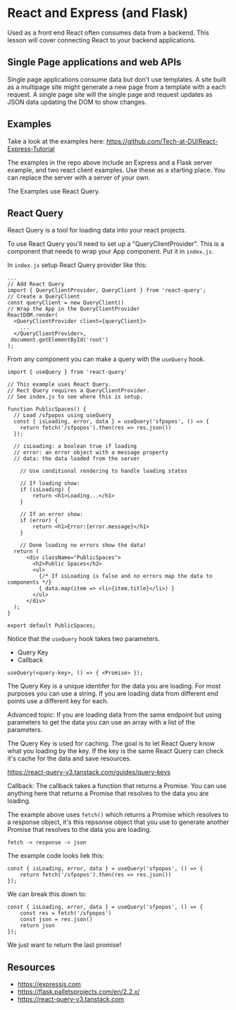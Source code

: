 # React and Express (and Flask)

Used as a front end React often consumes data from a backend. This lesson will cover connecting React to your backend applications. 

## Single Page applications and web APIs

Single page applications consume data but don't use templates. A site built as a multipage site might generate a new page from a template with a each request. A single page site will the single page and request updates as JSON data updating the DOM to show changes. 

## Examples

Take a look at the examples here: https://github.com/Tech-at-DU/React-Express-Tutorial

The examples in the repo above include an Express and a Flask server example, and two react client examples. Use these as a starting place. You can replace the server with a server of your own. 

The Examples use React Query. 

## React Query 

React Query is a tool for loading data into your react projects. 

To use React Query you'll need to set up a "QueryClientProvider". This is a component that needs to wrap your App component. Put it in `index.js`. 

In `index.js` setup React Query provider like this: 

```JS
...
// Add React Query 
import { QueryClientProvider, QueryClient } from 'react-query';
// Create a QueryClient
const queryClient = new QueryClient()
// Wrap the App in the QueryClientProvider
ReactDOM.render(
  <QueryClientProvider client={queryClient}>
    ...
  </QueryClientProvider>,
 document.getElementById('root')
);
```

From any component you can make a query with the `useQuery` hook. 

```JS
import { useQuery } from 'react-query'

// This example uses React Query. 
// Rect Query requires a QueryClientProvider. 
// See index.js to see where this is setup. 

function PublicSpaces() {
  // Load /sfpopos using useQuery
  const { isLoading, error, data } = useQuery('sfpopos', () => {
    return fetch('/sfpopos').then(res => res.json())
  });

  // isLoading: a boolean true if loading
  // error: an error object with a message property
  // data: the data loaded from the server

	// Use conditional rendering to handle loading states

	// If loading show: 
	if (isLoading) {
		return <h1>Loading...</h1>
	}

	// If an error show: 
	if (error) {
		return <h1>Error:{error.message}</h1>
	}

	// Done loading no errors show the data!
  return (
      <div className="PublicSpaces">
        <h2>Public Spaces</h2>
        <ul>
          {/* If isLoading is false and no errors map the data to components */}
          { data.map(item => <li>{item.title}</li>) }
        </ul>
      </div>
  );
}

export default PublicSpaces;
```

Notice that the `useQuery` hook takes two parameters. 

- Query Key
- Callback

```JS
useQuery(<query-key>, () => { <Promise> });
```

The Query Key is a unique identifer for the data you are loading. For most purposes you can use a string. If you are loading data from different end points use a different key for each. 

Advanced topic: If you are loading data from the same endpoint but using parameters to get the data you can use an array with a list of the parameters. 

The Query Key is used for caching. The goal is to let React Query know what you loading by the key. If the key is the same React Query can check it's cache for the data and save resources. 

https://react-query-v3.tanstack.com/guides/query-keys

Callback: The callback takes a function that returns a Promise. You can use anything here that returns a Promise that resolves to the data you are loading. 

The example above uses `fetch()` which returns a Promise which resolves to a response object, it's this repsonse object that you use to generate another Promise that resolves to the data you are loading. 

```
fetch -> response -> json
```

The example code looks liek this: 

```JS
const { isLoading, error, data } = useQuery('sfpopos', () => {
	return fetch('/sfpopos').then(res => res.json())
});
```

We can break this down to: 

```JS
const { isLoading, error, data } = useQuery('sfpopos', () => {
	const res = fetch('/sfpopos')
	const json = res.json()
	return json
});
```

We just want to return the last promise!

## Resources 

- https://expressjs.com
- https://flask.palletsprojects.com/en/2.2.x/
- https://react-query-v3.tanstack.com